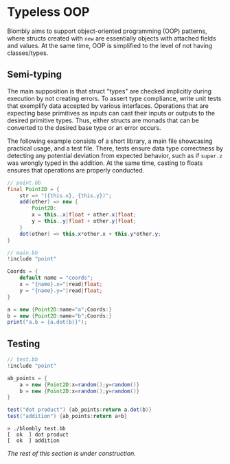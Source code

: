 # Typeless OOP

Blombly aims to support object-oriented programming (OOP) patterns,
where structs created with `new` are essentially objects with attached fields
and values. At the same time, OOP is simplified to the level
of not having classes/types.

## Semi-typing

The main supposition is that struct "types"
are checked implicitly during execution by not creating errors.
To assert type compliance, write unit tests
that exemplify data accepted by various interfaces.
Operations that are expecting base primitives as inputs
can cast their inputs or outputs to the desired primitive types.
Thus, either structs are monads that can be converted to the desired base
type or an error occurs.

The following example consists of a short library,
a main file showcasing practical usage, and a test file.
There, tests ensure data type correctness by detecting
any potential deviation from expected behavior, such as if
`super.z` was wrongly typed in the addition. At the same 
time, casting to floats ensures that operations are properly
conducted.


```java
// point.bb
final Point2D = {
    str => "({this.x}, {this.y})";
    add(other) => new {
        Point2D:
        x = this..x|float + other.x|float;
        y = this..y|float + other.y|float;
    }
    dot(other) => this.x*other.x + this.y*other.y;
}
```

```java
// main.bb
!include "point"

Coords = {
    default name = "coords";
    x = "{name}.x="|read|float;
    y = "{name}.y="|read|float;
}

a = new {Point2D:name="a";Coords:}
b = new {Point2D:name="b";Coords:}
print("a.b = {a.dot(b)}");
```

## Testing

```java
// test.bb
!include "point"

ab_points = {
    a = new {Point2D:x=random();y=random()}
    b = new {Point2D:x=random();y=random()}
}

test("dot product") {ab_points:return a.dot(b)}
test("addition") {ab_points:return a+b}
```

```text
> ./blombly test.bb
[  ok  ] dot product 
[  ok  ] addition
```


*The rest of this section is under construction.*